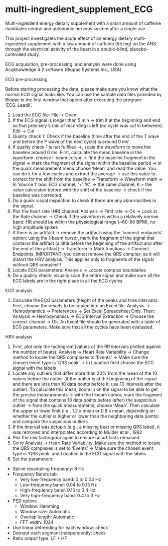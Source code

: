 # multi-ingredient_supplement_ECG
Multi-ingredient energy dietary supplement with a small amount of caffeine modulates central and autonomic nervous system after a single use

This project investigates the acute effect of an energy dietary multi-ingredient supplement with a low amount of caffeine (55 mg) on the ANS through the electrical activity of the heart in a double-blind, placebo-controlled study.

ECG acquisition, pre-processing, and analysis were done using Acqknowledge 4.2 software (Biopac Systems Inc., USA).

ECG pre-processing

Before starting processing the data, please make sure you know what the normal ECG signal looks like. You can use the sample data files provided by Biopac in the first window that opens after executing the program: ‘ECG_LeadII’.
1.	Load the ECG file: File -> Open
2.	If the ECG signal is longer than 5 min -> trim it at the beginning and end so that precisely 5 min of recording is left (no cycle was cut in between): Edit -> Cut
3.	Quality check 1: Check if the baseline (time after the end of the T wave and before the P wave of the next cycle) is around 0 mV
4.	If quality check 1 is not fulfilled ->, scale the waveform to move the baseline around 0 ms: First, calculate the mean baseline in the waveform: choose I-beam cursor -> find the baseline fragment in the signal -> mark the fragment of the signal within the baseline period -> in the quick measurement menu choose ‘Mean’ and read the value. You can do it for a few cycles and extract the average -> use this value to correct for the shift from the baseline ->
Transform -> Waveform math -> In ‘source 1’ box: ECG channel, ‘+’, ‘K’, => the same channel; K = the value calculated before with the shift of the baseline -> check if the baseline was corrected.
5.  Do a quick visual inspection to check if there are any abnormalities in the signal.
6.  Plot the heart rate (HR) channel: Analysis -> Find rate -> Ok -> Look at the Rate channel -> Check if the waveform is within a relatively narrow band: HR should be within the physiological range (~60-90 BPM), no high amplitude spikes
7. If there is an artifact -> remove the artifact using the ‘connect endpoints’ option: using the I-beam cursor, mark the fragment of the signal that contains the artifact (a little before the beginning of the artifact and after the end of the artifact) -> Transform -> Math functions -> Connect Endpoints. IMPORTANT: you cannot remove the QRS complex, as it will distort the HRV analysis. This applies only to fragments of the signal without QRS complex!!!
8.  Locate ECG parameters: Analysis -> Locate complex boundaries
9.  Do a quality check: visually scan the entire signal and make sure all the ECG labels are in the right place in all the ECG cycles

ECG analysis
1.  Calculate the ECG parameters (height of the peaks and time intervals). First, choose the results to be copied into an Excel file: Analysis -> Hemodynamics -> Preferences -> Set Excel Spreadsheet Only. Then: Analysis -> Hemodynamics -> ECG Interval Extraction -> Choose the correct channel -> Ok. An Excel file should be generated with a table of ECG parameters. Make sure that all the cycles have been evaluated.

HRV analysis
1. First, plot only the tachogram (values of the RR intervals plotted against the number of beats): Analysis -> Heart Rate Variability -> Change method to locate the QRS complexes to ‘Events’ -> Make sure the chosen event type is ‘QRS peak’ -> in Location field choose the ECG signal with the labels
2. Locate any outliers that differ more than 20% from the mean of the 10 values before the outlier (if the outlier is at the beginning of the signal and there are less than 10 data points before it, use 10 intervals after the outlier). To calculate this mean, zoom in on the signal to be able to get the precise measurements -> with the I-beam cursor, mark the fragment of the signal that contains 10 data points before (after) the suspicious outlier -> from the quick measurements, choose ‘Mean’. Then calculate the upper or lower limit (i.e., 1.2 x mean or 0.8 x mean, depending on whether the outlier is higher or lower than the neighboring data points) and compare the suspicious outliers
3. If the interval was ectopic (e.g., a missing beat or missing QRS label), it was removed and interpolated according to Mulder et al., 1992
4. Plot the raw tachogram again to ensure no artifacts remained
5. Go to Analysis -> Heart Rate Variability. Make sure the method to locate the QRS complexes is set to ‘Events’ -> Make sure the chosen event type is ‘QRS peak’ and Location is the ECG signal with the labels.
6. Set the parameters:
 - Spline resampling frequency: 8 Hz
 - Frequency Bands tab:
   - Very low-frequency band: 0 to 0.04 Hz
   - Low-frequency band: 0.04 to 0.15 Hz
   - High-frequency band: 0.15 to 0.4 Hz
   - Very high-frequency band: 0.4 to 3 Hz
 - PSD option:
   - Window: Hamming
   - Window size: Automatic
   - Overlap length: Automatic
   - FFT width: 1024
 - Use linear detrending for each window: check
 - Detrend each segment independently: check
 - Ratio output type: LF + HF

